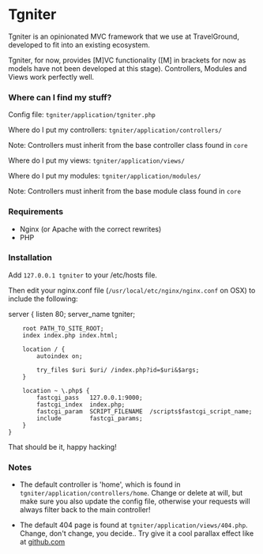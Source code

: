 Tgniter
=======

Tgniter is an opinionated MVC framework that we use at TravelGround, developed to fit into an existing ecosystem.

Tgniter, for now, provides [M]VC functionality ([M] in brackets for now as models have not been developed at this stage). Controllers, Modules and Views work perfectly well.

### Where can I find my stuff?

Config file:
```tgniter/application/tgniter.php```

Where do I put my controllers:
```tgniter/application/controllers/```

Note: Controllers must inherit from the base controller class found in ```core```

Where do I put my views:
```tgniter/application/views/```

Where do I put my modules:
```tgniter/application/modules/```

Note: Controllers must inherit from the base module class found in ```core```


### Requirements

- Nginx (or Apache with the correct rewrites)
- PHP

### Installation

Add ```127.0.0.1 tgniter``` to your /etc/hosts file.

Then edit your nginx.conf file (```/usr/local/etc/nginx/nginx.conf``` on OSX) to include the following:

  server {
		listen       80;
		server_name  tgniter;

		root PATH_TO_SITE_ROOT;
		index index.php index.html;

		location / {
		    autoindex on;
			
		    try_files $uri $uri/ /index.php?id=$uri&$args;
		}

		location ~ \.php$ {
		    fastcgi_pass   127.0.0.1:9000;
		    fastcgi_index  index.php;
		    fastcgi_param  SCRIPT_FILENAME  /scripts$fastcgi_script_name;
		    include        fastcgi_params;
		}
	}


That should be it, happy hacking!


### Notes

- The default controller is 'home', which is found in ```tgniter/application/controllers/home```. Change or delete at will, but make sure you also update the config file, otherwise your requests will always filter back to the main controller!

- The default 404 page is found at ```tgniter/application/views/404.php```. Change, don't change, you decide.. Try give it a cool parallax effect like at [github.com](http://github.com/404)
